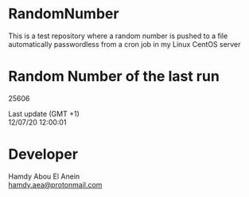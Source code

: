 # RandomNumber    
This is a test repository where a random number is pushed to a file automatically passwordless from a cron job in my Linux CentOS server    
# Random Number of the last run   
25606
      
Last update (GMT +1)    
12/07/20 12:00:01
# Developer    
Hamdy Abou El Anein   
hamdy.aea@protonmail.com
